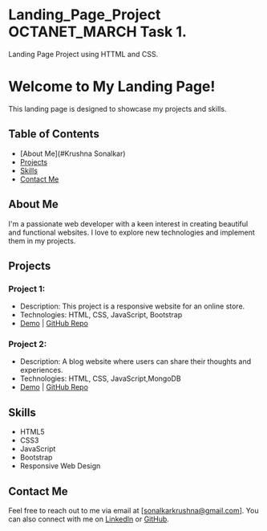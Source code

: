 # Landing_Page_Project OCTANET_MARCH Task 1.
Landing Page Project using HTTML  and  CSS.

# Welcome to My Landing Page!

This landing page is designed to showcase my projects and skills.

## Table of Contents
- [About Me](#Krushna Sonalkar)
- [Projects](#Landing_Page_Project)
- [Skills](#HTML,CSS)
- [Contact Me](#8806766413)

## About Me
I'm a passionate web developer with a keen interest in creating beautiful and functional websites. I love to explore new technologies and implement them in my projects.

## Projects
### Project 1: 
- Description: This project is a responsive website for an online store.
- Technologies: HTML, CSS, JavaScript, Bootstrap
- [Demo](#) | [GitHub Repo](#)

### Project 2: 
- Description: A blog website where users can share their thoughts and experiences.
- Technologies: HTML, CSS, JavaScript,MongoDB
- [Demo](#) | [GitHub Repo](#)

## Skills
- HTML5
- CSS3
- JavaScript
- Bootstrap
- Responsive Web Design
  

## Contact Me
Feel free to reach out to me via email at [sonalkarkrushna@gmail.com]. You can also connect with me on [LinkedIn](linkedin.com/in/krushna-sonalkar-46786528b) or [GitHub](https://github.com/Krushhhnna).


